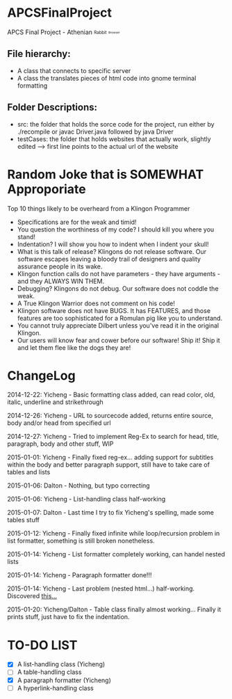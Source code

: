 APCSFinalProject
================

APCS Final Project - Athenian <sub><sup>Rabbit</sub></sup> <sub><sup><sub><sup>Browser</sub></sup></sub></sup>

File hierarchy:
---------------
* A class that connects to specific server
* A class the translates pieces of html code into gnome terminal formatting


Folder Descriptions:
--------------------
* src: the folder that holds the sorce code for the project, run either by ./recompile or javac Driver.java followed by java Driver
* testCases: the folder that holds websites that actually work, slightly edited --> first line points to the actual url of the website

Random Joke that is SOMEWHAT Approporiate
=========================================	

Top 10 things likely to be overheard from a Klingon Programmer

* Specifications are for the weak and timid!
* You question the worthiness of my code? I should kill you where you stand!
* Indentation? I will show you how to indent when I indent your skull!
* What is this talk of release? Klingons do not release software. Our software escapes leaving a bloody trail of designers and quality assurance people in its wake.
* Klingon function calls do not have parameters - they have arguments - and they ALWAYS WIN THEM.
* Debugging? Klingons do not debug. Our software does not coddle the weak.
* A True Klingon Warrior does not comment on his code!
* Klingon software does not have BUGS. It has FEATURES, and those features are too sophisticated for a Romulan pig like you to understand.
* You cannot truly appreciate Dilbert unless you've read it in the original Klingon.
* Our users will know fear and cower before our software! Ship it! Ship it and let them flee like the dogs they are!

ChangeLog
=========

2014-12-22: Yicheng - Basic formatting class added, can read color, old, italic, underline and strikethrough

2014-12-26: Yicheng - URL to sourcecode added, returns entire source, body and/or head from specified url

2014-12-27: Yicheng - Tried to implement Reg-Ex to search for head, title, paragraph, body and other stuff, WIP

2015-01-01: Yicheng - Finally fixed reg-ex... adding support for subtitles within the body and better paragraph support, still have to take care of tables and lists

2015-01-06: Dalton - Nothing, but typo correcting

2015-01-06: Yicheng - List-handling class half-working

2015-01-07: Dalton - Last time I try to fix Yicheng's spelling, made some tables stuff

2015-01-12: Yicheng - Finally fixed infinite while loop/recursion problem in list formatter, something is still broken nonetheless.

2015-01-14: Yicheng - List formatter completely working, can handel nested lists

2015-01-14: Yicheng - Paragraph formatter done!!!

2015-01-14: Yicheng - Last problem (nested html...) half-working. Discovered <a href="http://stackoverflow.com/questions/1732348/regex-match-open-tags-except-xhtml-self-contained-tags/1732454#1732454">this...</a>

2015-01-20: Yicheng/Dalton - Table class finally almost working... Finally it prints stuff, just have to fix the indentation.

TO-DO LIST
===========
- [x] A list-handling class (Yicheng)
- [ ] A table-handling class
- [x] A paragraph formatter (Yicheng)
- [ ] A hyperlink-handling class
